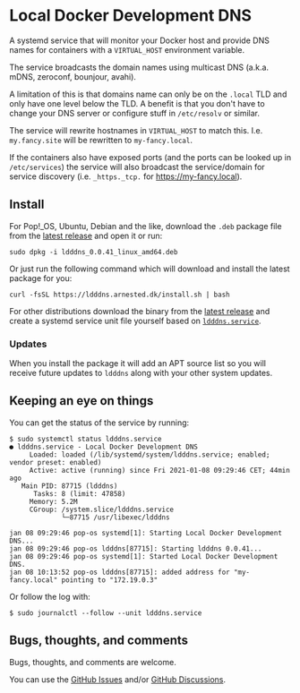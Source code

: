 # Local Docker Development DNS

A systemd service that will monitor your Docker host and provide
DNS names for containers with a `VIRTUAL_HOST` environment variable.

The service broadcasts the domain names using multicast DNS
(a.k.a. mDNS, zeroconf, bounjour, avahi).

A limitation of this is that domains name can only be on the `.local`
TLD and only have one level below the TLD. A benefit is that you don't
have to change your DNS server or configure stuff in `/etc/resolv` or
similar.

The service will rewrite hostnames in `VIRTUAL_HOST` to match
this. I.e. `my.fancy.site` will be rewritten to `my-fancy.local`.

If the containers also have exposed ports (and the ports can be looked
up in `/etc/services`) the service will also broadcast the
service/domain for service discovery (i.e. `_https._tcp.` for
https://my-fancy.local).

## Install

For Pop!_OS, Ubuntu, Debian and the like, download the `.deb` package
file from the [latest
release](https://github.com/arnested/ldddns/releases/latest) and open
it or run:

```console
sudo dpkg -i ldddns_0.0.41_linux_amd64.deb
```

Or just run the following command which will download and install the
latest package for you:

```console
curl -fsSL https://ldddns.arnested.dk/install.sh | bash
```

For other distributions download the binary from the [latest
release](https://github.com/arnested/ldddns/releases/latest) and
create a systemd service unit file yourself based on
[`ldddns.service`](https://github.com/arnested/ldddns/blob/main/ldddns.service).

### Updates

When you install the package it will add an APT source list so you
will receive future updates to `ldddns` along with your other system
updates.

## Keeping an eye on things

You can get the status of the service by running:

```console
$ sudo systemctl status ldddns.service
● ldddns.service - Local Docker Development DNS
     Loaded: loaded (/lib/systemd/system/ldddns.service; enabled; vendor preset: enabled)
     Active: active (running) since Fri 2021-01-08 09:29:46 CET; 44min ago
   Main PID: 87715 (ldddns)
      Tasks: 8 (limit: 47858)
     Memory: 5.2M
     CGroup: /system.slice/ldddns.service
             └─87715 /usr/libexec/ldddns

jan 08 09:29:46 pop-os systemd[1]: Starting Local Docker Development DNS...
jan 08 09:29:46 pop-os ldddns[87715]: Starting ldddns 0.0.41...
jan 08 09:29:46 pop-os systemd[1]: Started Local Docker Development DNS.
jan 08 10:13:52 pop-os ldddns[87715]: added address for "my-fancy.local" pointing to "172.19.0.3"
```

Or follow the log with:

```console
$ sudo journalctl --follow --unit ldddns.service
```

## Bugs, thoughts, and comments

Bugs, thoughts, and comments are welcome.

You can use the [GitHub
Issues](https://github.com/arnested/ldddns/issues) and/or [GitHub
Discussions](https://github.com/arnested/ldddns/discussions).
